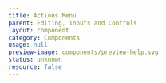 ```yaml
---
title: Actions Menu
parent: Editing, Inputs and Controls
layout: component
category: Components
usage: null
preview-image: components/preview-help.svg
status: unknown
resource: false
---
```


<!-- unknown -->
